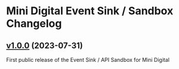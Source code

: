 # Mini Digital Event Sink / Sandbox Changelog

## [v1.0.0](https://github.com/WunderbarNetwork/mini-digital-event-sink/compare/v0.1.0...v1.0.0) (2023-07-31)

First public release of the Event Sink / API Sandbox for Mini Digital
